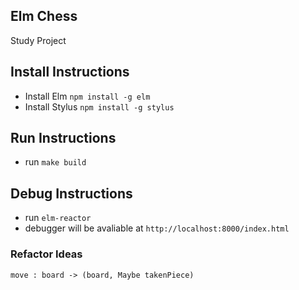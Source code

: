 ## Elm Chess
Study Project

## Install Instructions
- Install Elm `npm install -g elm`
- Install Stylus `npm install -g stylus`

## Run Instructions
- run `make build`

## Debug Instructions
- run `elm-reactor`
- debugger will be avaliable at `http://localhost:8000/index.html`


### Refactor Ideas
`move : board -> (board, Maybe takenPiece)`
